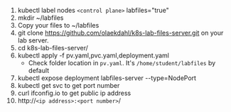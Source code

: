 1. kubectl label nodes `<control plane>` labfiles="true"
2. mkdir ~/labfiles
3. Copy your files to ~/labfiles
4. git clone https://github.com/olaekdahl/k8s-lab-files-server.git on your lab server.
5. cd k8s-lab-files-server/
6. kubectl apply -f pv.yaml,pvc.yaml,deployment.yaml
    * Check folder location in `pv.yaml`. It's `/home/student/labfiles` by default
8. kubectl expose deployment labfiles-server --type=NodePort
9. kubectl get svc to get port number
10. curl ifconfig.io to get public ip address
11. http://`<ip address>:<port number>`/
